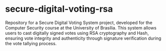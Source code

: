 # secure-digital-voting-rsa
Repository for a Secure Digital Voting System project, developed for the Computer Security course at the University of Brasília. This system allows users to cast digitally signed votes using RSA cryptography and Hash, ensuring vote integrity and authenticity through signature verification during the vote tallying process.
